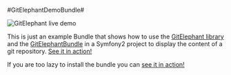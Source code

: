 #GitElephantDemoBundle#

![GitElephant live demo](http://gitelephant.cypresslab.net/bundles/cypressgitelephantdemo/images/preview.png)

This is just an example Bundle that shows how to use the [GitElephant library](https://github.com/matteosister/GitElephant) and the [GitElephantBundle](https://github.com/matteosister/GitElephantBundle) in a Symfony2 project to display the content of a git repository. [See it in action!](http://gitelephant.cypresslab.net/)

If you are too lazy to install the bundle you can [see it in action!](http://gitelephant.cypresslab.net/)